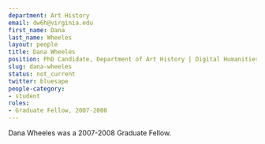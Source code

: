 ```yaml
---
department: Art History
email: dw6h@virginia.edu
first_name: Dana
last_name: Wheeles
layout: people
title: Dana Wheeles
position: PhD Candidate, Department of Art History | Digital Humanities Fellow 2007-2008
slug: dana-wheeles
status: not_current
twitter: bluesape
people-category:
- student
roles:
- Graduate Fellow, 2007-2008
---
```

Dana Wheeles was a 2007-2008 Graduate Fellow.